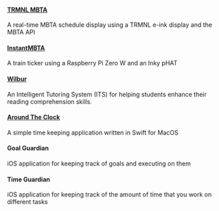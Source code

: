 
#### [TRMNL MBTA](/projects/trmnlmbta)

A real-time MBTA schedule display using a TRMNL e-ink display and the MBTA API

#### [InstantMBTA](/projects/instantmbta)

A train ticker using a Raspberry Pi Zero W and an Inky pHAT

#### [Wilbur](/projects/wilbur)

An Intelligent Tutoring System (ITS) for helping students enhance their reading comprehension skills.

#### [Around The Clock](/projects/aroundtheclock)

A simple time keeping application written in Swift for MacOS

#### Goal Guardian

iOS application for keeping track of goals and executing on them

#### Time Guardian

iOS application for keeping track of the amount of time that you work on different tasks
